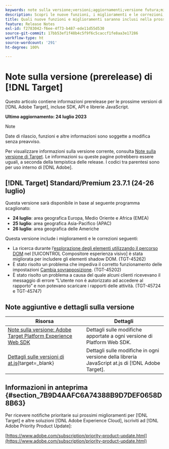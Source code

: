 ```yaml
---
keywords: note sulla versione;versioni;aggiornamenti;versione futura;miglioramenti;nuove funzioni;correzioni;aggiornamenti;prerelease
description: Scopri le nuove funzioni, i miglioramenti e le correzioni, compresi SDK, API e librerie JavaScript, inclusi nella prossima versione di [!DNL Adobe Target].
title: Quali nuove funzioni e miglioramenti saranno inclusi nella prossima versione [!DNL Target] ?
feature: Release Notes
exl-id: f2783042-f6ee-4f73-b487-ede11d55d530
source-git-commit: 17bb53ef1f48b4c5f9f6c5caccf1fe8aa3e17286
workflow-type: ht
source-wordcount: '291'
ht-degree: 100%

---
```


# Note sulla versione (prerelease) di [!DNL Target]

Questo articolo contiene informazioni prerelease per le prossime versioni di [!DNL Adobe Target], incluse SDK, API e librerie JavaScript.

**Ultimo aggiornamento: 24 luglio 2023**

>[!NOTE]
>
>Date di rilascio, funzioni e altre informazioni sono soggette a modifica senza preavviso.
>
>Per visualizzare informazioni sulla versione corrente, consulta [Note sulla versione di Target](release-notes.md). Le informazioni su queste pagine potrebbero essere uguali, a seconda della tempistica delle release. I codici tra parentesi sono per uso interno di [!DNL Adobe].

## [!DNL Target] Standard/Premium 23.7.1 (24-26 luglio)

Questa versione sarà disponibile in base al seguente programma scaglionato:

* **24 luglio**: area geografica Europa, Medio Oriente e Africa (EMEA)
* **25 luglio**: area geografica Asia-Pacifico (APAC)
* **26 luglio**: area geografica delle Americhe

Questa versione include i miglioramenti e le correzioni seguenti:

* La ricerca durante l’[esplorazione degli elementi utilizzando il percorso DOM](/help/main/c-experiences/c-visual-experience-composer/viztarget-options.md#dom-path) nel [!UICONTROL Compositore esperienza visivo] è stata migliorata per includere gli elementi shadow DOM. (TGT-45262)
* È stato risolto un problema che impediva il corretto funzionamento delle impostazioni [Cambia sovrapposizione](/help/main/c-experiences/c-visual-experience-composer/visual-experience-composer.md). (TGT-45202)
* È stato risolto un problema a causa del quale alcuni clienti ricevevano il messaggio di errore “L’utente non è autorizzato ad accedere al rapporto” e non potevano scaricare i rapporti delle attività. (TGT-45724 e TGT-45747)

## Note aggiuntive e dettagli sulla versione

| Risorsa | Dettagli |
|--- |--- |
| [Note sulla versione: Adobe Target Platform Experience Web SDK](https://experienceleague.adobe.com/docs/experience-platform/edge/release-notes.html?lang=it) | Dettagli sulle modifiche apportate a ogni versione di Platform Web SDK. |
| [Dettagli sulle versioni di at.js](https://experienceleague.corp.adobe.com/docs/target-dev/developer/client-side/at-js-implementation/target-atjs-versions.html?lang=it){target=_blank} | Dettagli sulle modifiche in ogni versione della libreria JavaScript at.js di [!DNL Adobe Target]. |

## Informazioni in anteprima {#section_7B9D4AAFC6A74388B9D7DEF0658D8B63}

Per ricevere notifiche prioritarie sui prossimi miglioramenti per [!DNL Target] e altre soluzioni [!DNL Adobe Experience Cloud], iscriviti ad [!DNL Adobe Priority Product Update]:

[https://www.adobe.com/subscription/priority-product-update.html](https://www.adobe.com/subscription/priority-product-update.html)
